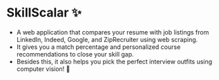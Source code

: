 # SkillScalar ✨

* A web application that compares your resume with job listings from LinkedIn, Indeed, Google, and ZipRecruiter using web scraping.
* It gives you a match percentage and personalized course recommendations to close your skill gap. 
* Besides this, it also helps you pick the perfect interview outfits using computer vision! 👔
